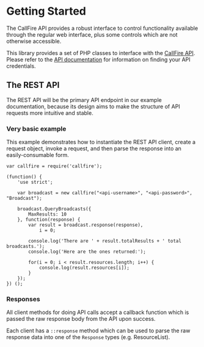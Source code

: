 Getting Started
===============

The CallFire API provides a robust interface to control functionality available through the regular web interface,
plus some controls which are not otherwise accessible.

This library provides a set of PHP classes to interface with the
[CallFire API](http://www.callfire.com/api-documentation). Please refer to the
[API documentation](http://www.callfire.com/api-documentation) for information
on finding your API credentials.

## The REST API

The REST API will be the primary API endpoint in our example documentation, because its design
aims to make the structure of API requests more intuitive and stable.

### Very basic example
This example demonstrates how to instantiate the REST API client, create
a request object, invoke a request, and then parse the response into
an easily-consumable form.  
```node
var callfire = require('callfire');

(function() {
    'use strict';
    
    var broadcast = new callfire("<api-username>", "<api-password>", "Broadcast");
    
    broadcast.QueryBroadcasts({
        MaxResults: 10
    }, function(response) {
        var result = broadcast.response(response),
            i = 0;
        
        console.log('There are ' + result.totalResults + ' total broadcasts.');
        console.log('Here are the ones returned:');
        
        for(i = 0; i < result.resources.length; i++) {
            console.log(result.resources[i]);
        }
    });
}) ();
```

### Responses

All client methods for doing API calls accept a callback function which is passed
the raw response body from the API upon success.

Each client has a `::response` method which can be used to parse the raw response
data into one of the `Response` types (e.g. ResourceList).
